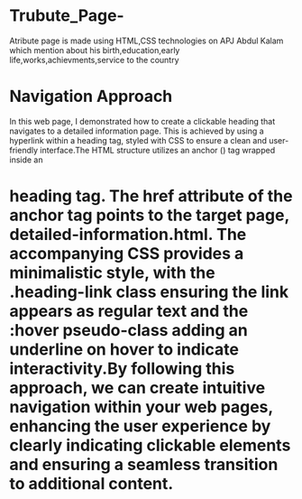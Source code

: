 # Trubute_Page-

Atribute page is made using HTML,CSS technologies on APJ Abdul Kalam which mention about his birth,education,early life,works,achievments,service to the country 


# Navigation Approach 


In this web page, I demonstrated how to create a clickable heading that navigates to a detailed information page. This is achieved by using a hyperlink within a heading tag, styled with CSS to ensure a clean and user-friendly interface.The HTML structure utilizes an anchor (<a>) tag wrapped inside an <h1> heading tag. The href attribute of the anchor tag points to the target page, detailed-information.html. The accompanying CSS provides a minimalistic style, with the .heading-link class ensuring the link appears as regular text and the :hover pseudo-class adding an underline on hover to indicate interactivity.By following this approach, we can create intuitive navigation within your web pages, enhancing the user experience by clearly indicating clickable elements and ensuring a seamless transition to additional content.
